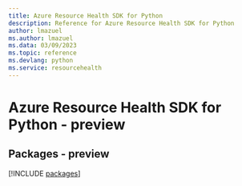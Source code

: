 ```yaml
---
title: Azure Resource Health SDK for Python
description: Reference for Azure Resource Health SDK for Python
author: lmazuel
ms.author: lmazuel
ms.data: 03/09/2023
ms.topic: reference
ms.devlang: python
ms.service: resourcehealth
---
```

# Azure Resource Health SDK for Python - preview
## Packages - preview
[!INCLUDE [packages](resource-health-index.md)]